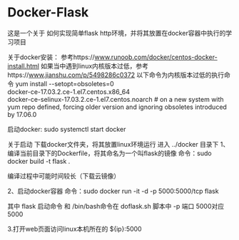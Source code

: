 # Docker-Flask
这是一个关于 如何实现简单flask http环境，并将其放置在docker容器中执行的学习项目

关于docker安装：
参考https://www.runoob.com/docker/centos-docker-install.html
如果当中遇到linux内核版本过低，参考https://www.jianshu.com/p/5498286c0372
以下命令为内核版本过低的执行命令
yum install --setopt=obsoletes=0 \
   docker-ce-17.03.2.ce-1.el7.centos.x86_64 \
   docker-ce-selinux-17.03.2.ce-1.el7.centos.noarch # on a new system with yum repo defined, forcing older version and ignoring obsoletes introduced by 17.06.0

启动docker: sudo systemctl start docker

关于启动
下载docker文件夹，将其放置linux环境运行
进入 ../docker 目录下 
1、编译当前目录下的Dockerfile，将其命名为一个叫flask的镜像
命令：sudo docker build -t flask .

编译过程中可能时间较长（下载云镜像）

2、启动docker容器
命令：sudo docker run -it -d -p 5000:5000/tcp flask 

其中 flask 启动命令 和 /bin/bash命令在 doflask.sh 脚本中
-p 端口 5000对应5000 

3.打开web页面访问linux本机所在的 ${ip}:5000
